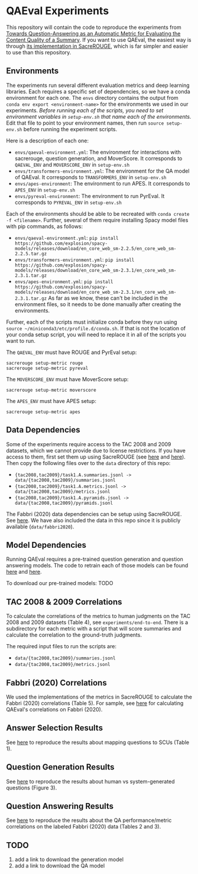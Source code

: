 # QAEval Experiments
This repository will contain the code to reproduce the experiments from [Towards Question-Answering as an Automatic Metric for Evaluating the Content Quality of a Summary](https://arxiv.org/abs/2010.00490).
If you want to use QAEval, the easiest way is through [its implementation in SacreROUGE](https://github.com/danieldeutsch/sacrerouge/blob/master/doc/metrics/qaeval.md), which is far simpler and easier to use than this repository.

## Environments
The experiments run several different evaluation metrics and deep learning libraries.
Each requires a specific set of dependencies, so we have a conda environment for each one.
The `envs` directory contains the output from `conda env export <environment-name>` for the environments we used in our experiments.
*Before running each of the scripts, you need to set environment variables in `setup-env.sh` that name each of the environments.*
Edit that file to point to your environment names, then run `source setup-env.sh` before running the experiment scripts.

Here is a description of each one:
- `envs/qaeval-environment.yml`: The environment for interactions with sacrerouge, question generation, and MoverScore.
It corresponds to `QAEVAL_ENV` and `MOVERSCORE_ENV` in `setup-env.sh`
- `envs/transformers-environment.yml`: The environment for the QA model of QAEval.
It corresponds to `TRANSFORMERS_ENV` in `setup-env.sh`
- `envs/apes-environment`: The environment to run APES.
It corresponds to `APES_ENV` in `setup-env.sh`
- `envs/pyreval-environment`: The environment to run PyrEval.
It corresponds to `PYREVAL_ENV` in `setup-env.sh`

Each of the environments should be able to be recreated with `conda create -f <filename>`.
Further, several of them require installing Spacy model files with pip commands, as follows:
- `envs/qaeval-environment.yml`: `pip install https://github.com/explosion/spacy-models/releases/download/en_core_web_sm-2.2.5/en_core_web_sm-2.2.5.tar.gz`
- `envs/transformers-environment.yml`: `pip install https://github.com/explosion/spacy-models/releases/download/en_core_web_sm-2.3.1/en_core_web_sm-2.3.1.tar.gz`
- `envs/apes-environment.yml`: `pip install https://github.com/explosion/spacy-models/releases/download/en_core_web_sm-2.3.1/en_core_web_sm-2.3.1.tar.gz`
As far as we know, these can't be included in the environment files, so it needs to be done manually after creating the environments.

Further, each of the scripts must initialize conda before they run using `source ~/miniconda3/etc/profile.d/conda.sh`.
If that is not the location of your conda setup script, you will need to replace it in all of the scripts you want to run.

The `QAEVAL_ENV` must have ROUGE and PyrEval setup:
```
sacrerouge setup-metric rouge
sacrerouge setup-metric pyreval
```

The `MOVERSCORE_ENV` must have MoverScore setup:
```
sacrerouge setup-metric moverscore
```

The `APES_ENV` must have APES setup:
```
sacrerouge setup-metric apes
```

## Data Dependencies
Some of the experiments require access to the TAC 2008 and 2009 datasets, which we cannot provide due to license restrictions.
If you have access to them, first set them up using SacreROUGE (see [here](https://github.com/danieldeutsch/sacrerouge/blob/master/doc/datasets/duc-tac/tac2008.md) and [here](https://github.com/danieldeutsch/sacrerouge/blob/master/doc/datasets/duc-tac/tac2009.md)).
Then copy the following files over to the `data` directory of this repo:
- `{tac2008,tac2009}/task1.A.summaries.jsonl -> data/{tac2008,tac2009}/summaries.jsonl`
- `{tac2008,tac2009}/task1.A.metrics.jsonl -> data/{tac2008,tac2009}/metrics.jsonl`
- `{tac2008,tac2009}/task1.A.pyramids.jsonl -> data/{tac2008,tac2009}/pyramids.jsonl`

The Fabbri (2020) data dependencies can be setup using SacreROUGE.
See [here](https://github.com/danieldeutsch/sacrerouge/blob/master/doc/datasets/fabbri2020.md).
We have also included the data in this repo since it is publicly available (`data/fabbri2020`).

## Model Dependencies
Running QAEval requires a pre-trained question generation and question answering models.
The code to retrain each of those models can be found [here](models/generation/Readme.md) and [here](models/answering/Readme.md).

To download our pre-trained models: TODO


## TAC 2008 & 2009 Correlations
To calculate the correlations of the metrics to human judgments on the TAC 2008 and 2009 datasets (Table 4), see `experiments/end-to-end`.
There is a subdirectory for each metric with a script that will score summaries and calculate the correlation to the ground-truth judgments.

The required input files to run the scripts are:
- `data/{tac2008,tac2009}/summaries.jsonl`
- `data/{tac2008,tac2009}/metrics.jsonl`

## Fabbri (2020) Correlations
We used the implementations of the metrics in SacreROUGE to calculate the Fabbri (2020) correlations (Table 5).
For sample, see [here](https://github.com/danieldeutsch/sacrerouge/blob/master/experiments/qaeval/run-fabbri2020.sh) for calculating QAEval's correlations on Fabbri (2020).

## Answer Selection Results
See [here](experiments/answer-selection/Readme.md) to reproduce the results about mapping questions to SCUs (Table 1).

## Question Generation Results
See [here](experiments/question-generation/Readme.md) to reproduce the results about human vs system-generated questions (Figure 3).

## Question Answering Results
See [here](experiments/question-answering/fabbri2020/Readme.md) to reproduce the results about the QA performance/metric correlations on the labeled Fabbri (2020) data (Tables 2 and 3).


## TODO
1. add a link to download the generation model
2. add a link to download the QA model